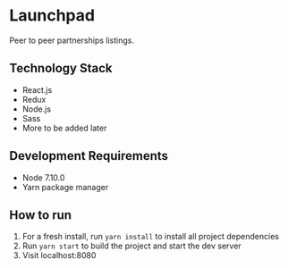 # Launchpad

Peer to peer partnerships listings. 

## Technology Stack

* React.js
* Redux
* Node.js
* Sass
* More to be added later

## Development Requirements

* Node 7.10.0
* Yarn package manager

## How to run

1) For a fresh install, run `yarn install` to install all project dependencies
2) Run `yarn start` to build the project and start the dev server
3) Visit localhost:8080